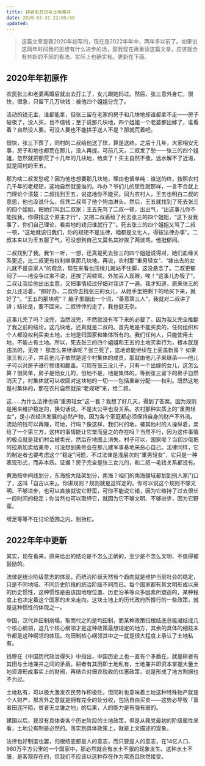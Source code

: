 ```yaml
---
title: 耕者有其田与土地兼并
date: 2020-03-31 22:05:59
updated: 
---
```


>这篇文章是我2020年初写的，现在是2022年年中，两年多以前了。如果说这两年时间我的思想有什么进步的话，那我现在再重读这篇文章，应该就会有些新的不同的看法。实际上也确实有。更新在下面。

## 2020年年初原作

农民张三和老婆离婚后就出去打工了，女儿跟她妈过。然后，张三意外身亡，很快，很急，只留下几万块钱：被他四个姐姐分完了。

流动的钱无主，谁都能拿，但张三留在老家的房子和几块地却谁都拿不走——房子破极了，没人买，也不值钱；至于说那几块地，四个姐姐一个老婆都出嫁了，谁看着？自然没人要。可没人要也不能拱手送人不是？那就荒着吧。

很快，张三下葬了，同村的二叔给他送了殡，算是送终。之后十几年，大家相安无事，房子和地也都荒在那儿，没人再提。可前几天，二叔发了愁——张三的四个姐姐，忽然就把那荒了十几年的几块地，给卖了！买主自然不傻，远水解不了近渴，就是同村的王五。

那为啥二叔发愁呢？因为他也想要那几块地，理由也很单纯：谁送的终，按照农村几千年的老规矩，这地自然就是谁的。咋办？爷们儿的尿性就那样，一言不合就上门理论个清楚：二叔找到王五，说这地你不能买。同为农村人，王五也明白二叔的意思，他也没说什么，任凭二叔骂了他个狗血淋头。然后，王五就找到了死去张三的四个姐姐，把她们叫到二叔家；王五先骂了二叔一顿，出出气，“出这事儿你不能找我，你得找这个原主才行”，又把二叔丢给了死去张三的四个姐姐，“这下没我事了，你们自己理论，看卖地的钱归谁就行了”。死去张三的四个姐姐又骂了二叔一顿，“这地就该归我们，你的规矩不是法律，咱都是文化人，得按法律办事”。二叔本来以为王五服了气，可没想到自己又莫名其妙挨了两波骂，他挺郁闷。

二叔找到了我。我乍一听，一想，还真是死去张三的四个姐姐说得对，她们血缘关系更近，比二叔更有权利继承那几块地。再说，农村那“重男轻女”、“嫁出去的女儿就不是自家人”的观念，现在来看也压根儿就站不住脚，这没悬念了。二叔更郁闷了——地没争过来不说，还挨了两顿骂，外加丢人现眼，唉！“这事儿办毁了“。二叔让我给他出出主意，又把事情经过仔细对我讲了一遍。我才知道，原来张三的女儿还活着。“那好办，二叔你去找张三的女儿，从她手里把剩下的地买下来，就好了“。“王五的那块呢”？ 脑子里蹦出一个词，“善意第三人”，我就对二叔讲了讲；结论是，要不回来。二叔悻悻的走了，我也挺无奈。

这事儿完了吗？没完，当然没完，不然就没有写下来的必要了。因为我又完全推翻了我之前的结论。这几块地，还真就是二叔的。首先地是不能买卖的，任何组织和个人都没权利买卖土地，土地是归国家和集体所有的。我们任何人，只能使用土地，不能占有土地。所以，死去张三的四个姐姐和王五的土地买卖行为，根本就是违法的，无效！ 那怎么来继承呢？张三死了，这地谁能继续在上面盖新房？ 如果张三有儿子，并且他儿子依然是这个村集体的成员，那就由他儿子来继承——他儿子可以对房子进行修缮和翻盖。可现在张三没儿子，只有一个出嫁的女儿，这怎么算？很简单，房子是他女儿的，但地不是，地是集体的。等到张三留下的房子自然消灭了，村集体就可以收回对这块地的一切——包括重新分配——权利。既然这地是村集体的，那在农村自然就按“老规矩”来，给二叔。

这......为什么法律也搞“重男轻女”这一套？我想了好几天，得到了答案。因为规则是用来维护稳定的，换句话说，不是太公平也没关系。农村那种实质上的“重男轻女”，是小农经济发展的必然产物，因为各个家庭都必须保持自身的财产不外流。流动的钱可以再赚，可地，行吗？像这样，我们村的地，被其他村的人操纵着，卖给了一个第三方，这样的事情能让它堂而皇之的存在吗？当然不行，因为这件事情的极点就是我们村会被卖光，然后在地图上消失。村子可以，国家呢？当初沙俄把阿拉斯加卖给美帝，可没想到美帝会在那儿建军事基地来恶心自己。法律同样，它的制定者也要考虑这个“稳定”问题，不过法律是浅层次的“重男轻女”，它只是一种表现形式，而非本质。证据？房子完全是张三女儿的，和二叔一毛钱关系都没有。

黄海按中间线划分，东海按大陆架划分，南海？咱们的南海疆域都划到别人家门口了，这叫「自古以来」。你讲规则？规则就是这样定的。你可以说这个规则不够文明、不够进步，也可以直接就说它野蛮，可你不能说它错，因为它维持了过去很长一段时间的稳定；你当然也可以取缔它，就因为它不够文明、不够进步，因为它野蛮。

缠足等等不在讨论范围之内，别抬杠。

## 2022年年中更新

其实，现在看来，原来给出的结论是不怎么正确的，至少是不怎么文明、不值得被鼓励的。

法律是统治阶级意志的体现，而统治阶级天然有个趋向就是维护当前社会的稳定，只是不同地域、不同历史阶段的统治阶级不同而已。每个国家都有其文明形成以来的历史惯性，这种惯性是由该国地理位置、历史沿革等众多因素所塑造的，某种程度上也决定着这个国家的未来走向。这块土地上的历代政府所推行的一些政策，就是这种惯性的体现之一。

中国，汉代井田制崩塌，取而代之的是均田制，而某种政策归根结底总能凝结成几个核心纲领，这几个核心纲领才是这种政策最想规定的地方，其余的具体的细枝末节都是这种纲领的体现。均田制核心纲领其中之一就是很大程度上承认了土地私有。

钱穆在《中国历代政治得失》中指出，中国历史上也一直有个矛盾在，就是耕者有其田与土地兼并之间的矛盾。耕者有其田即土地私有，土地兼并即资本掌握大量土地资源形成事实上的财阀，再结合对佃农税收的优惠政策，说是形成了地方割据也不为过。

土地私有，可以极大激发农民劳作积极性，但同时也意味着土地这种特殊物产就是个人财产，那言外之意就是拥有完全的处分权，包括自由买卖——这势必导致「富者田连阡陌，贫者无立锥之地」的后果，人的能力是有强有弱的。

建国以后，我没有具体查各个历史阶段的土地政策，但是从我党最初的阶级属性来看，土地公有制是必然的。落实到具体政策上，就是上文描述的现象。

法律也好制度也罢，归根结底都是人的意志，而只要是人的意志，在14亿人口、960万平方公里的一个国家中，那必然就会有水土不服的现象发生。这种水土不服，是客观存在的，但我们不应该以这种存在作为常态且欣然接受。